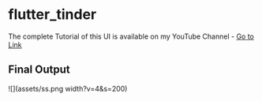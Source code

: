 # flutter_tinder

The complete Tutorial of this UI is available on my YouTube Channel - [Go to Link](https://www.youtube.com/channel/UCBlphb6_k7X1P28OCYXMsWg)

## Final Output
![](assets/ss.png width?v=4&s=200)


